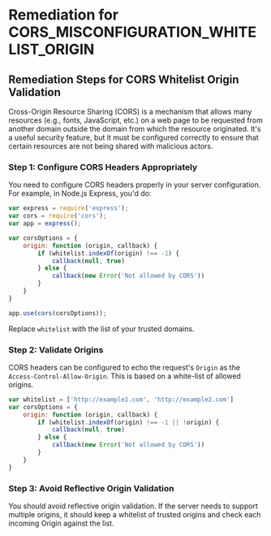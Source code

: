 # Remediation for CORS_MISCONFIGURATION_WHITELIST_ORIGIN

## Remediation Steps for CORS Whitelist Origin Validation

Cross-Origin Resource Sharing (CORS) is a mechanism that allows many resources (e.g., fonts, JavaScript, etc.) on a web page to be requested from another domain outside the domain from which the resource originated. It's a useful security feature, but it must be configured correctly to ensure that certain resources are not being shared with malicious actors.

### Step 1: Configure CORS Headers Appropriately
You need to configure CORS headers properly in your server configuration. For example, in Node.js Express, you'd do:

```javascript
var express = require('express');
var cors = require('cors');
var app = express();

var corsOptions = {
    origin: function (origin, callback) {
        if (whitelist.indexOf(origin) !== -1) {
            callback(null, true)
        } else {
            callback(new Error('Not allowed by CORS'))
        }
    }
}

app.use(cors(corsOptions));
```

Replace `whitelist` with the list of your trusted domains.

### Step 2: Validate Origins

CORS headers can be configured to echo the request's `Origin` as the `Access-Control-Allow-Origin`. This is based on a white-list of allowed origins.

```javascript
var whitelist = ['http://example1.com', 'http://example2.com']
var corsOptions = {
    origin: function (origin, callback) {
        if (whitelist.indexOf(origin) !== -1 || !origin) {
            callback(null, true)
        } else {
            callback(new Error('Not allowed by CORS'))
        }
    }
}
```
### Step 3: Avoid Reflective Origin Validation

You should avoid reflective origin validation. If the server needs to support multiple origins, it should keep a whitelist of trusted origins and check each incoming Origin against the list.